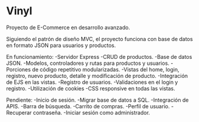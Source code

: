 # Vinyl
Proyecto de E-Commerce en desarrollo avanzado. 

Siguiendo el patrón de diseño MVC, el proyecto funciona con base de datos en formato JSON para usuarios y productos. 

En funcionamiento:
-Servidor Express
-CRUD de productos.
-Base de datos JSON.
-Modelos, controladores y rutas para productos y usuarios.
-Porciones de código repetitivo modularizadas. 
-Vistas del home, login, registro, nuevo producto, detalle y modificación de producto.
-Integración de EJS en las vistas.
-Registro de usuarios.
-Validaciones en el login y registro.
-Utilización de cookies
-CSS responsive en todas las vistas.

Pendiente:
-Inicio de sesión.
-Migrar base de datos a SQL.
-Integración de APIS.
-Barra de búsqueda.
-Carrito de compras.
-Perfil de usuario.
-Recuperar contraseña.
-Iniciar sesión como administrador.



